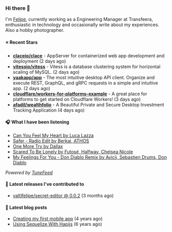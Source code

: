 ### Hi there 👋

I'm [Felipe](https://felipevm.com), currently working as a Engineering Manager at Transfeera, enthusiastic in technology and occasionally write about my experiences. Also a hobby photographer.

#### ⭐ Recent Stars
- **[claceio/clace](https://github.com/claceio/clace)** - AppServer for containerized web app development and deployment (2 days ago)
- **[vitessio/vitess](https://github.com/vitessio/vitess)** - Vitess is a database clustering system for horizontal scaling of MySQL. (2 days ago)
- **[yaakapp/app](https://github.com/yaakapp/app)** - The most intuitive desktop API client. Organize and execute REST, GraphQL, and gRPC requests in a simple and intuitive app. (2 days ago)
- **[cloudflare/workers-for-platforms-example](https://github.com/cloudflare/workers-for-platforms-example)** - A great place for platforms to get started on Cloudflare Workers! (3 days ago)
- **[afadil/wealthfolio](https://github.com/afadil/wealthfolio)** - A Beautiful Private and Secure Desktop Investment Tracking Application (4 days ago)

#### 🎧 What I have been listening
- [Can You Feel My Heart by Luca Lazza](https://open.spotify.com/track/7J2f8746P57guK7BUWCqOk)
- [Safer - Radio Edit by Berkai, ATHOS](https://open.spotify.com/track/6g3SlCXimky8SMVzs69Eon)
- [One More Try by Dallax](https://open.spotify.com/track/4bmRC5rybl5PEGPEmBYdo7)
- [Scared To Be Lonely by Futosé, Halfway, Chelsea Nicole](https://open.spotify.com/track/0t035AdKuD4p1aC4yBG1a6)
- [My Feelings For You - Don Diablo Remix by Avicii, Sebastien Drums, Don Diablo](https://open.spotify.com/track/7brRnnzMQtAPybNOwbmRms)

_Powered by [TuneFeed](https://tunefeed.app?ref=valtlfelipe-gh-profile)_ 

#### 🚀 Latest releases I've contributed to


- [valtlfelipe/secret-editor @ 0.0.2](https://github.com/valtlfelipe/secret-editor/releases/tag/0.0.2) (3 months ago)

#### 📄 Latest blog posts
- [Creating my first mobile app](https://felipevm.com/posts/creating-my-first-mobile-app/) (4 years ago)
- [Using Sequelize With Hapijs](https://felipevm.com/posts/using-sequelize-with-hapijs/) (6 years ago)
